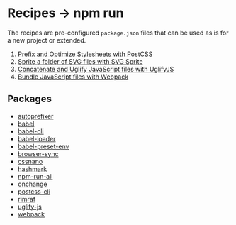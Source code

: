 # Recipes → npm run

The recipes are pre-configured `package.json` files that can be used as
is for a new project or extended.

1. [Prefix and Optimize Stylesheets with PostCSS](postcss)
2. [Sprite a folder of SVG files with SVG Sprite](svgsprite)
3. [Concatenate and Uglify JavaScript files with UglifyJS](uglifyjs)
4. [Bundle JavaScript files with Webpack](webpack)

## Packages

* [autoprefixer](https://github.com/postcss/autoprefixer)
* [babel](https://github.com/babel/babel)
* [babel-cli](https://github.com/babel/babel/tree/master/packages/babel-cli)
* [babel-loader](https://github.com/babel/babel-loader)
* [babel-preset-env](https://github.com/babel/babel/tree/master/packages/babel-preset-env)
* [browser-sync](https://github.com/Browsersync/browser-sync)
* [cssnano](https://github.com/ben-eb/cssnano)
* [hashmark](https://github.com/keithamus/hashmark)
* [npm-run-all](https://github.com/mysticatea/npm-run-all)
* [onchange](https://github.com/Qard/onchange)
* [postcss-cli](https://github.com/code42day/postcss-cli)
* [rimraf](https://github.com/isaacs/rimraf)
* [uglify-js](https://github.com/mishoo/UglifyJS2)
* [webpack](https://github.com/webpack/webpack)
